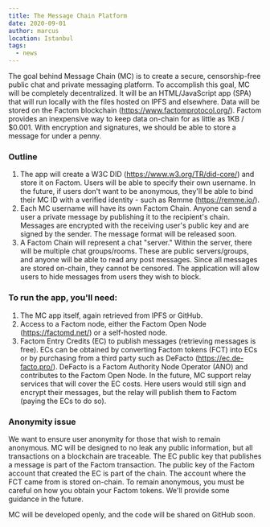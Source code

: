 ```yaml
---
title: The Message Chain Platform
date: 2020-09-01
author: marcus
location: Istanbul  
tags: 
  - news
---
```

The goal behind Message Chain (MC) is to create a secure, censorship-free public chat and private messaging platform. To accomplish this goal, MC will be completely decentralized. It will be an HTML/JavaScript app (SPA) that will run locally with the files hosted on IPFS and elsewhere. Data will be stored on the Factom blockchain (https://www.factomprotocol.org/). Factom provides an inexpensive way to keep data on-chain for as little as 1KB / $0.001.  With encryption and signatures, we should be able to store a message for under a penny.

### Outline 

1. The app will create a W3C DID (https://www.w3.org/TR/did-core/) and store it on Factom. Users will be able to specify their own username. In the future, if users don't want to be anonymous, they'll be able to bind their MC ID with a verified identity - such as Remme (https://remme.io/).
2. Each MC username will have its own Factom Chain. Anyone can send a user a private message by publishing it to the recipient's chain. Messages are encrypted with the receiving user's public key and are signed by the sender. The message format will be released soon. 
3. A Factom Chain will represent a chat "server." Within the server, there will be multiple chat groups/rooms. These are public servers/groups, and anyone will be able to read any post messages. Since all messages are stored on-chain, they cannot be censored. The application will allow users to hide messages from users they wish to block.

### To run the app, you'll need:

1. The MC app itself, again retrieved from IPFS or GitHub.
2. Access to a Factom node, either the Factom Open Node (https://factomd.net/) or a self-hosted node.
3. Factom Entry Credits (EC) to publish messages (retrieving messages is free). ECs can be obtained by converting Factom tokens (FCT) into ECs or by purchasing from a third party such as DeFacto (https://ec.de-facto.pro/). DeFacto is a Factom  Authority Node Operator (ANO) and contributes to the Factom Open Node. In the future, MC support relay services that will cover the EC costs. Here users would still sign and encrypt their messages, but the relay will publish them to Factom (paying the ECs to do so). 

### Anonymity issue

We want to ensure user anonymity for those that wish to remain anonymous. MC will be designed to no leak any public information, but all transactions on a blockchain are traceable. The EC public key that publishes a message is part of the Factom transaction. The public key of the Factom account that created the EC is part of the chain. The account where the FCT came from is stored on-chain. To remain anonymous, you must be careful on how you obtain your Factom tokens. We'll provide some guidance in the future. 

MC will be developed openly, and the code will be shared on GitHub soon.